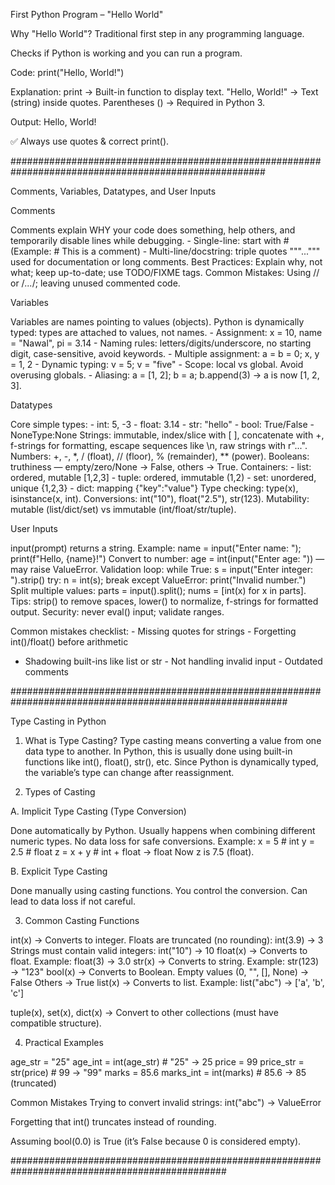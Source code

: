 First Python Program – "Hello World"

Why "Hello World"?
Traditional first step in any programming language.

Checks if Python is working and you can run a program.

Code:
print("Hello, World!")

Explanation:
print → Built-in function to display text.
"Hello, World!" → Text (string) inside quotes.
Parentheses () → Required in Python 3.

Output:
Hello, World!

✅ Always use quotes & correct print().

######################################################################################################

Comments, Variables, Datatypes, and User Inputs

Comments

Comments explain WHY your code does something, help others, and temporarily
disable lines while debugging. - Single-line: start with # (Example: # This is a comment) -
Multi-line/docstring: triple quotes """...""" used for documentation or long comments. Best Practices:
Explain why, not what; keep up-to-date; use TODO/FIXME tags. Common Mistakes: Using // or
/*...*/; leaving unused commented code.


Variables

Variables are names pointing to values (objects). Python is dynamically typed: types
are attached to values, not names. - Assignment: x = 10, name = "Nawal", pi = 3.14 - Naming rules:
letters/digits/underscore, no starting digit, case-sensitive, avoid keywords. - Multiple assignment: a
= b = 0; x, y = 1, 2 - Dynamic typing: v = 5; v = "five" - Scope: local vs global. Avoid overusing
globals. - Aliasing: a = [1, 2]; b = a; b.append(3) → a is now [1, 2, 3].


Datatypes

Core simple types: - int: 5, -3 - float: 3.14 - str: "hello" - bool: True/False - NoneType:None
Strings: immutable, index/slice with [ ], concatenate with +, f-strings for formatting, escape
sequences like \n, raw strings with r"...". Numbers: +, -, *, / (float), // (floor), % (remainder), **
(power). Booleans: truthiness — empty/zero/None → False, others → True. Containers: - list:
ordered, mutable [1,2,3] - tuple: ordered, immutable (1,2) - set: unordered, unique {1,2,3} - dict:
mapping {"key":"value"} Type checking: type(x), isinstance(x, int). Conversions: int("10"),
float("2.5"), str(123). Mutability: mutable (list/dict/set) vs immutable (int/float/str/tuple).


User Inputs 

input(prompt) returns a string. Example: name = input("Enter name: "); print(f"Hello,
{name}!") Convert to number: age = int(input("Enter age: ")) — may raise ValueError. Validation
loop: while True: s = input("Enter integer: ").strip() try: n = int(s); break except ValueError:
print("Invalid number.") Split multiple values: parts = input().split(); nums = [int(x) for x in parts].
Tips: strip() to remove spaces, lower() to normalize, f-strings for formatted output. Security: never
eval() input; validate ranges.

Common mistakes checklist: - Missing quotes for strings - Forgetting int()/float() before arithmetic
- Shadowing built-ins like list or str - Not handling invalid input - Outdated comments

##########################################################################################################

Type Casting in Python

1. What is Type Casting?
Type casting means converting a value from one data type to another.
In Python, this is usually done using built-in functions like int(), float(), str(), etc.
Since Python is dynamically typed, the variable’s type can change after reassignment.

2. Types of Casting


A. Implicit Type Casting (Type Conversion)

Done automatically by Python.
Usually happens when combining different numeric types.
No data loss for safe conversions.
Example:
x = 5  # int
y = 2.5  # float
z = x + y  # int + float → float
Now z is 7.5 (float).

B. Explicit Type Casting

Done manually using casting functions.
You control the conversion.
Can lead to data loss if not careful.

3. Common Casting Functions

int(x) → Converts to integer.
Floats are truncated (no rounding): int(3.9) → 3
Strings must contain valid integers: int("10") → 10
float(x) → Converts to float.
Example: float(3) → 3.0
str(x) → Converts to string.
Example: str(123) → "123"
bool(x) → Converts to Boolean.
Empty values (0, "", [], None) → False
Others → True
list(x) → Converts to list.
Example: list("abc") → ['a', 'b', 'c']

tuple(x), set(x), dict(x) → Convert to other collections (must have compatible structure).

4. Practical Examples

age_str = "25"
age_int = int(age_str) # "25" → 25
price = 99
price_str = str(price) # 99 → "99"
marks = 85.6
marks_int = int(marks) # 85.6 → 85 (truncated)

Common Mistakes
Trying to convert invalid strings: int("abc") → ValueError

Forgetting that int() truncates instead of rounding.

Assuming bool(0.0) is True (it’s False because 0 is considered empty).
  
###############################################################################################
